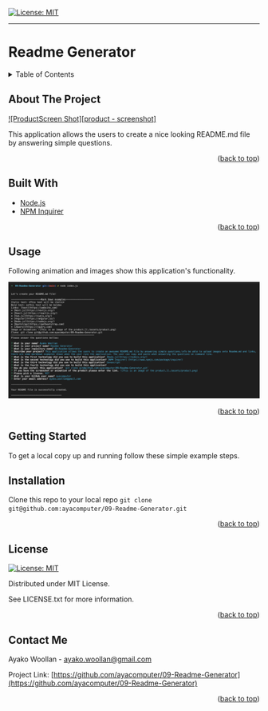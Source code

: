 
[![License: MIT](https://img.shields.io/badge/License-MIT-yellow.svg)](https://opensource.org/licenses/MIT)

---
  
#  Readme Generator
<details>
  
<summary>Table of Contents</summary>

  
<ol>
  
<li>
  
<a href="#about-the-project">About The Project</a></li>

  
<ul>
  
<li><a href="#built-with">Built With</a></li>

<li><a href="#usage">Usage</a></>
</ul>

</li>

<li>

<a href="#getting-started">Getting Started</a>

<ul>

<li><a href="#installation">Installation</a>

</ul>

</li>
<li><a href="#license">License</a></>
  
<li><a href="#contact">Contact</a></>
  
</ol>
  
</details>

 ## About The Project


 [![ProductScreen Shot][product - screenshot]](./assets/screenshot/product.png)


 This application allows the users to create a nice looking README.md file by answering simple questions.

<p align = "right">(<a href="#top">back to top</a>)</>

 ## Built With
* [Node.js](https://nodejs.org/)  
*  [NPM Inquirer](https://www.npmjs.com/package/inquirer)  
<p align = "right"> (<a href="#top">back to top</a>)</>

## Usage

 Following animation and images show this application's functionality.

![This is an image of the product.](./assets/product.png)

<p align ="right">(<a href="#top">back to top</a>)</>

## Getting Started

To get a local copy up and running follow these simple example steps.

 ## Installation

 Clone this repo to your local repo `git clone git@github.com:ayacomputer/09-Readme-Generator.git`

<p align="right">(<a href="#top">back to top</a>)</>

## License

[![License: MIT](https://img.shields.io/badge/License-MIT-yellow.svg)](https://opensource.org/licenses/MIT)

Distributed under MIT License.

See LICENSE.txt for more information.

<p align ="right">(<a href="#top">back to top</a>)</>

 ## Contact Me

Ayako Woollan - ayako.woollan@gmail.com

Project Link: [https://github.com/ayacomputer/09-Readme-Generator](https://github.com/ayacomputer/09-Readme-Generator)

<p align="right">(<a href="#top">back to top</a>)</>
